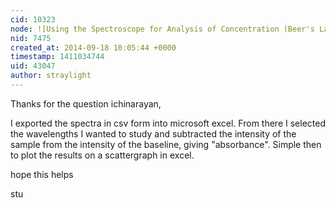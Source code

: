 ```yaml
---
cid: 10323
node: ![Using the Spectroscope for Analysis of Concentration (Beer's Law)](../notes/straylight/05-13-2013/using-the-spectroscope-for-analysis-of-concentration-beer-s-law)
nid: 7475
created_at: 2014-09-18 10:05:44 +0000
timestamp: 1411034744
uid: 43047
author: straylight
---
```


Thanks for the question ichinarayan,

I exported the spectra in csv form into microsoft excel. From there I selected the wavelengths I wanted to study and subtracted the intensity of the sample from the intensity of the baseline, giving "absorbance". Simple then to plot the results on a scattergraph in excel.

hope this helps

stu